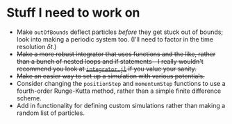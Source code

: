 # Stuff I need to work on
+ Make `outOfBounds` deflect particles *before* they get stuck out of bounds;
  look into making a periodic system too. (I'll need to factor in the time
  resolution $\delta t$.)
+ ~~Make a more robust integrator that uses functions and the like, rather than
  a bunch of nested loops and if statements—I really wouldn't recommend you look
  at [`integrator.jl`](src/integrator.jl) if you value your sanity.~~
+ ~~Make an easier way to set up a simulation with various potentials.~~
+ Consider changing the `positionStep` and `momentumStep` functions to use
  a fourth-order Runge-Kutta method, rather than a simple finite difference
  scheme.
+ Add in functionality for defining custom simulations rather than making a
  random list of particles.

